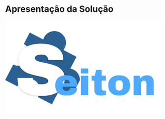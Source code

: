 # Apresentação da Solução

[![Exemplo de Vídeo](./docs/img/Logo.png)](https://youtu.be/KlytjP50A74)
